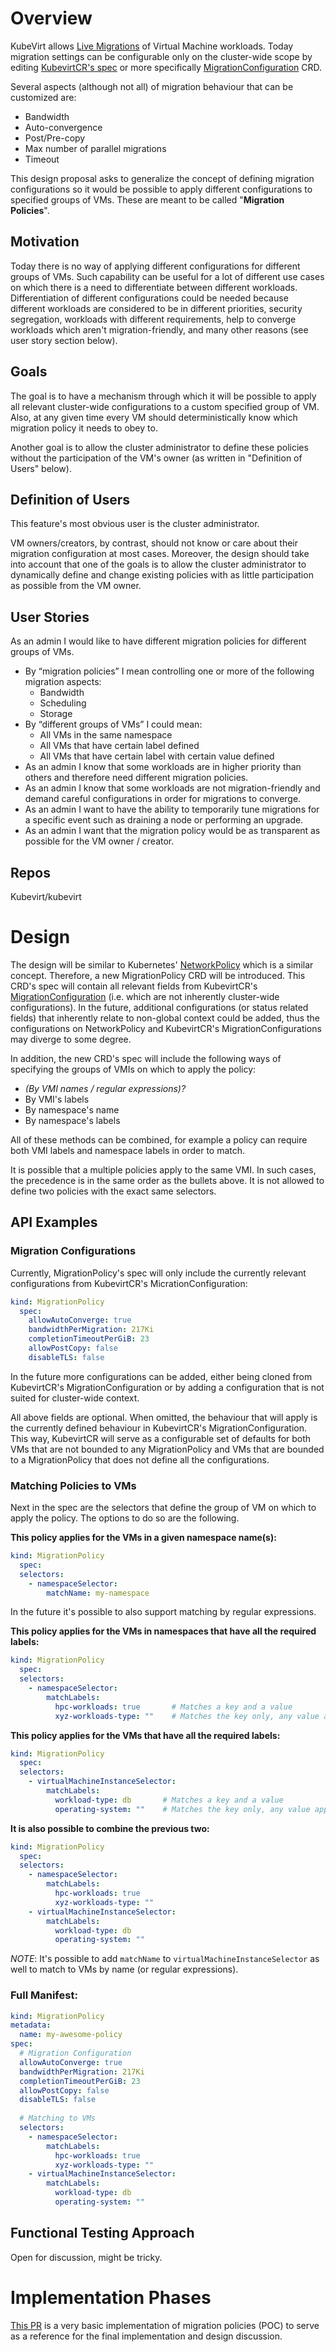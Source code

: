 # Overview
KubeVirt allows [Live Migrations](https://kubevirt.io/user-guide/operations/live_migration/) of Virtual Machine workloads.
Today migration settings can be configurable only on the cluster-wide scope by editing [KubevirtCR's spec](https://kubevirt.io/api-reference/master/definitions.html#_v1_kubevirtspec)
or more specifically [MigrationConfiguration](https://kubevirt.io/api-reference/master/definitions.html#_v1_migrationconfiguration)
CRD. 

Several aspects (although not all) of migration behaviour that can be customized are:
- Bandwidth
- Auto-convergence
- Post/Pre-copy
- Max number of parallel migrations
- Timeout

This design proposal asks to generalize the concept of defining migration configurations so it would be
possible to apply different configurations to specified groups of VMs. These are meant to be called "**Migration
Policies**".

## Motivation
Today there is no way of applying different configurations for different groups of VMs. Such capability can be useful
for a lot of different use cases on which there is a need to differentiate between different workloads. Differentiation
of different configurations could be needed because different workloads are considered to be in different priorities,
security segregation, workloads with different requirements, help to converge workloads which aren't migration-friendly,
and many other reasons (see user story section below).

## Goals
The goal is to have a mechanism through which it will be possible to apply all relevant cluster-wide configurations
to a custom specified group of VM. Also, at any given time every VM should deterministically know which migration policy
it needs to obey to.

Another goal is to allow the cluster administrator to define these policies without the participation of the VM's owner
(as written in "Definition of Users" below).

## Definition of Users
This feature's most obvious user is the cluster administrator.

VM owners/creators, by contrast, should not know or care about their migration configuration at most cases.
Moreover, the design should take into account that one of the goals is to allow the cluster administrator to dynamically
define and change existing policies with as little participation as possible from the VM owner.

## User Stories
As an admin I would like to have different migration policies for different groups of VMs.
* By “migration policies” I mean controlling one or more of the following migration aspects:
    * Bandwidth
    * Scheduling
    * Storage
* By “different groups of VMs” I could mean:
    * All VMs in the same namespace
    * All VMs that have certain label defined
    * All VMs that have certain label with certain value defined
* As an admin I know that some workloads are in higher priority than others and therefore need different 
  migration policies.
* As an admin I know that some workloads are not migration-friendly and demand careful configurations in order
  for migrations to converge.
* As an admin I want to have the ability to temporarily tune migrations for a specific event such as draining
  a node or performing an upgrade.
* As an admin I want that the migration policy would be as transparent as possible for the VM owner / creator.

## Repos
Kubevirt/kubevirt

# Design
The design will be similar to Kubernetes' [NetworkPolicy](https://kubernetes.io/docs/concepts/services-networking/network-policies/)
which is a similar concept. Therefore, a new MigrationPolicy CRD will be introduced. This CRD's spec will contain all
relevant fields from KubevirtCR's [MigrationConfiguration](https://kubevirt.io/api-reference/master/definitions.html#_v1_migrationconfiguration)
(i.e. which are not inherently cluster-wide configurations). In the future, additional
configurations (or status related fields) that inherently relate to non-global context could be added,
thus the configurations on NetworkPolicy and KubevirtCR's MigrationConfigurations may diverge to some degree.

In addition, the new CRD's spec will include the following ways of specifying the groups of VMIs on which
to apply the policy:
* _(By VMI names / regular expressions)?_
* By VMI's labels
* By namespace's name
* By namespace's labels

All of these methods can be combined, for example a policy can require both VMI labels and namespace labels in
order to match.

It is possible that a multiple policies apply to the same VMI. In such cases, the precedence is in the
same order as the bullets above. It is not allowed to define two policies with the exact same selectors.

## API Examples
### Migration Configurations
Currently, MigrationPolicy's spec will only include the currently relevant configurations from KubevirtCR's
MicrationConfiguration:
```yaml
kind: MigrationPolicy
  spec:
    allowAutoConverge: true
    bandwidthPerMigration: 217Ki
    completionTimeoutPerGiB: 23
    allowPostCopy: false
    disableTLS: false
```

In the future more configurations can be added, either being cloned from KubevirtCR's MigrationConfiguration or
by adding a configuration that is not suited for cluster-wide context.

All above fields are optional. When omitted, the behaviour that will apply is the currently defined behaviour in
KubevirtCR's MigrationConfiguration. This way, KubevirtCR will serve as a configurable set of defaults for both
VMs that are not bounded to any MigrationPolicy and VMs that are bounded to a MigrationPolicy that does not
define all the configurations.

### Matching Policies to VMs

Next in the spec are the selectors that define the group of VM on which to apply the policy. The options to do so
are the following.

**This policy applies for the VMs in a given namespace name(s):**
```yaml
kind: MigrationPolicy
  spec:
  selectors:
    - namespaceSelector:
        matchName: my-namespace
```
In the future it's possible to also support matching by regular expressions.

**This policy applies for the VMs in namespaces that have all the required labels:**
```yaml
kind: MigrationPolicy
  spec:
  selectors:
    - namespaceSelector:
        matchLabels:
          hpc-workloads: true       # Matches a key and a value 
          xyz-workloads-type: ""    # Matches the key only, any value applies
```

**This policy applies for the VMs that have all the required labels:**
```yaml
kind: MigrationPolicy
  spec:
  selectors:
    - virtualMachineInstanceSelector:
        matchLabels:
          workload-type: db       # Matches a key and a value 
          operating-system: ""    # Matches the key only, any value applies
```

**It is also possible to combine the previous two:**

```yaml
kind: MigrationPolicy
  spec:
  selectors:
    - namespaceSelector:
        matchLabels:
          hpc-workloads: true
          xyz-workloads-type: ""
    - virtualMachineInstanceSelector:
        matchLabels:
          workload-type: db
          operating-system: ""
```

_NOTE_: It's possible to add `matchName` to `virtualMachineInstanceSelector` as well to match to VMs by name (or regular expressions).

### Full Manifest:

```yaml
kind: MigrationPolicy
metadata:
  name: my-awesome-policy
spec:
  # Migration Configuration
  allowAutoConverge: true
  bandwidthPerMigration: 217Ki
  completionTimeoutPerGiB: 23
  allowPostCopy: false
  disableTLS: false
  
  # Matching to VMs
  selectors:
    - namespaceSelector:
        matchLabels:
          hpc-workloads: true
          xyz-workloads-type: ""
    - virtualMachineInstanceSelector:
        matchLabels:
          workload-type: db
          operating-system: ""
```

## Functional Testing Approach
Open for discussion, might be tricky.

# Implementation Phases
[This PR](https://github.com/kubevirt/kubevirt/pull/6399) is a very basic implementation of migration policies (POC)
to serve as a reference for the final implementation and design discussion.
